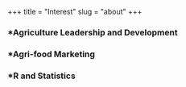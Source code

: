 +++
title = "Interest"
slug = "about"
+++

### *Agriculture Leadership and Development
### *Agri-food Marketing
### *R and Statistics
